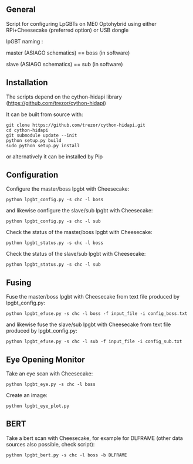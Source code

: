 ## General

Script for configuring LpGBTs on ME0 Optohybrid using either RPi+Cheesecake (preferred option) or USB dongle

lpGBT naming :

master (ASIAGO schematics) == boss (in software)

slave (ASIAGO schematics) == sub (in software)

## Installation

The scripts depend on the cython-hidapi library (https://github.com/trezor/cython-hidapi)

It can be built from source with:

```
git clone https://github.com/trezor/cython-hidapi.git
cd cython-hidapi
git submodule update --init
python setup.py build
sudo python setup.py install
```

or alternatively it can be installed by Pip

## Configuration

Configure the master/boss lpgbt with Cheesecake:

```python lpgbt_config.py -s chc -l boss```

and likewise configure the slave/sub lpgbt with Cheesecake:

```python lpgbt_config.py -s chc -l sub```

Check the status of the master/boss lpgbt with Cheesecake:

```python lpgbt_status.py -s chc -l boss```

Check the status of the slave/sub lpgbt with Cheesecake:

```python lpgbt_status.py -s chc -l sub```

## Fusing

Fuse the master/boss lpgbt with Cheesecake from text file produced by lpgbt_config.py:

```python lpgbt_efuse.py -s chc -l boss -f input_file -i config_boss.txt```

and likewise fuse the slave/sub lpgbt with Cheesecake from text file produced by lpgbt_config.py:

```python lpgbt_efuse.py -s chc -l sub -f input_file -i config_sub.txt```


## Eye Opening Monitor

Take an eye scan with Cheesecake:

```python lpgbt_eye.py -s chc -l boss```

Create an image:

```python lpgbt_eye_plot.py```

## BERT

Take a bert scan with Cheesecake, for example for DLFRAME (other data sources also possible, check script):

```python lpgbt_bert.py -s chc -l boss -b DLFRAME```
